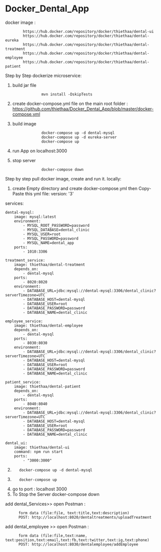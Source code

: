 # Docker_Dental_App
docker image :
          
            https://hub.docker.com/repository/docker/thiethaa/dental-ui
            https://hub.docker.com/repository/docker/thiethaa/dental-eureka
            https://hub.docker.com/repository/docker/thiethaa/dental-treatment
            https://hub.docker.com/repository/docker/thiethaa/dental-employee
            https://hub.docker.com/repository/docker/thiethaa/dental-patient
            
Step by Step dockerize microservice:
1. build jar file
                    
                    mvn install -DskipTests
                    
2. create docker-compose.yml file on the main root folder : https://github.com/thiethaa/Docker_Dental_App/blob/master/docker-compose.yml
3. build image

                    docker-compose up -d dental-mysql
                    docker-compose up -d eureka-server
                    docker-compose up
4. run App on localhost:3000
5. stop server

                    docker-compose down

Step by step pull docker image, create and run it. locally:
1. create Empty directory and create docker-compose.yml then Copy-Paste this yml file:
          version: '3'

services:

    dental-mysql:
        image: mysql:latest
        environment:
            - MYSQL_ROOT_PASSWORD=password
            - MYSQL_DATABASE=dental_clinic
            - MYSQL_USER=root
            - MYSQL_PASSWORD=password
            - MYSQL_NAME=dental_app
        ports:
            - 1010:3306

    treatment_service:
        image: thiethaa/dental-treatment
        depends_on:
            - dental-mysql
        ports:
            - 8020:8020
        environment:
            - DATABASE_URL=jdbc:mysql://dental-mysql:3306/dental_clinic?serverTimezone=UTC
            - DATABASE_HOST=dental-mysql
            - DATABASE_USER=root
            - DATABASE_PASSWORD=password
            - DATABASE_NAME=dental_clinic

    employee_service:
        image: thiethaa/dental-employee
        depends_on:
            - dental-mysql
        ports:
            - 8030:8030
        environment:
            - DATABASE_URL=jdbc:mysql://dental-mysql:3306/dental_clinic?serverTimezone=UTC
            - DATABASE_HOST=dental-mysql
            - DATABASE_USER=root
            - DATABASE_PASSWORD=password
            - DATABASE_NAME=dental_clinic

    patient_service:
        image: thiethaa/dental-patient
        depends_on:
            - dental-mysql
        ports:
            - 8040:8040
        environment:
            - DATABASE_URL=jdbc:mysql://dental-mysql:3306/dental_clinic?serverTimezone=UTC
            - DATABASE_HOST=dental-mysql
            - DATABASE_USER=root
            - DATABASE_PASSWORD=password
            - DATABASE_NAME=dental_clinic

    dental_ui:
        image: thiethaa/dental-ui
        command: npm run start
        ports:
            - "3000:3000"
2. 
          docker-compose up -d dental-mysql
3.
          docker-compose up
4. go to port : localhost 3000
5. To Stop the Server
          docker-compose down

add dental_Services>> open Postman : 
          
          form data (file:file, text:title,text:description)
          POST: http://localhost:8020/dentaltreatments/uploadTreatment  
          
add dental_employee >> open Postman : 
          
          form data (file:file,text:name, text:position,text:email,text:fb,text:twitter,text:ig,text:phone)
          POST: http://localhost:8030/dentalemployee/addEmployee
        
